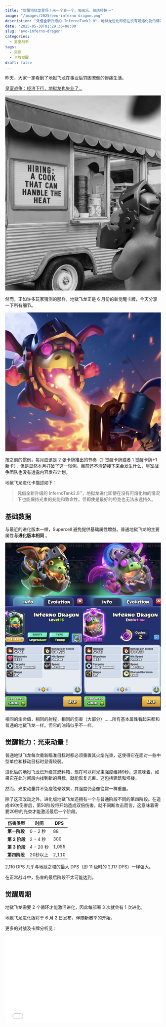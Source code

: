 ```yaml
---
title: "觉醒地狱龙登场！来一个算一个，吸吸乐，统统秒掉～"
image: "/images/2025/evo-inferno-dragon.png"
description: "凭借全新升级的 InfernoTank2.0™，地狱龙进化即使在没有可熔化物的情况下也能保持光束的充能和致命性。但即使是最好的坦克也无法永远持久。"
date: '2025-05-30T01:29:36+08:00'
slug: "evo-inferno-dragon"
categories:
  - 皇室战争
tags:
  - 资讯
  - 卡牌觉醒
draft: false
---
```


昨天，大家一定看到了地狱飞龙在事业后穷困潦倒的惨痛生活。

[皇室战争：经济下行，地狱龙也失业了...](https://mp.weixin.qq.com/s?__biz=MjM5Mzg4MDU5NA==&mid=2447810780&idx=1&sn=d7f19b27d1fd73c7c14e880a1be7359a&scene=21#wechat_redirect)

![](c35d81c2-b4b3-4ad4-b300-fa86d5778a18.webp)

然而，正如许多玩家猜测的那样，地狱飞龙正是 6 月份的新觉醒卡牌，今天分享一下所有细节。

![](6d8a50f1-24a6-4ec5-872e-4dd70ef57c6e.webp)

按之前的惯例，每月应该是 2 张卡牌推出的节奏（2 觉醒卡牌或者 1 觉醒卡牌+1 新卡），但是显然本月打破了这一惯例。目前还不清楚接下来会发生什么，皇室战争团队也没有透露内容发布计划。

地狱飞龙进化卡描述如下：

> 凭借全新升级的 InfernoTank2.0™，地狱龙进化即使在没有可熔化物的情况下也能保持光束的充能和致命性。但即使是最好的坦克也无法永远持久。

## 基础数据

与最近的进化版本一样，Supercell 避免提供基础属性增益。普通地狱飞龙的主要属性**与进化版本相同** 。

![](2ea9608e-280f-40d2-a500-5e4cc1b8cac2.webp)

相同的生命值，相同的射程，相同的伤害（大部分）……所有基本属性看起来都和普通的地狱飞龙一样。但它的油箱似乎不一样。

## 觉醒能力：光束动量！

普通地狱飞龙每次重新瞄准目标时都必须重置其火焰光束，这使得它在面对一些中型单位和移动目标时显得较弱。

进化后的地狱飞龙已升级其燃料箱，现在可以将光束强度维持9秒。这意味着，如果它在此时间段内找到新的目标，就能恢复光束。这包括建筑和塔楼。

然而，光束动量并不免疫眩晕效果，其强度仍会像往常一样重置。

除了这项改动之外，进化版地狱飞龙还拥有一个与普通阶段不同的第四阶段。在造成49次伤害后，第50阶段将开始造成双倍伤害。就不间断攻击而言，这意味着需要20秒的光束才能激活最后一个阶段。

| **伤害类型** | **时间** | **DPS** |
| --- | --- | --- |
| **第一阶段** | 0 - 2 秒 | 88 |
| **第 2 阶段** | 2 - 4 秒 | 300 |
| **第 3 阶段** | 4 - 20 秒 | 1,055 |
| **第四阶段** | 20秒以上 | 2,110 |

2,110 DPS 几乎与地狱之塔的最大 DPS（即 11 级时的 2,117 DPS）一样强大。

在正常战斗中，伤害的最后阶段不太可能达到。

## 觉醒周期

地狱飞龙需要 2 个循环才能激活进化，因此每部署 3 次就会有 1 次进化。

地狱飞龙进化版将于 6 月 2 日发布，伴随新赛季的开始。

更多的对战及卡牌分析见：

<div style="width: 100%;">
  <div style="position: relative; width: 100%; padding-bottom: 56.25%; height: 0; overflow: hidden;">


<iframe width="100%" width="100%" height="100%" style="position: absolute; top: 0; left: 0; border: 0;" src="//player.bilibili.com/player.html?isOutside=true&aid=114591740725878&bvid=BV1Gu75zsExA&cid=30217342859&p=1"  frameborder="0" allow="accelerometer; clipboard-write; encrypted-media; gyroscope; picture-in-picture; web-share" referrerpolicy="strict-origin-when-cross-origin" allowfullscreen></iframe>
  </div>
</div>
